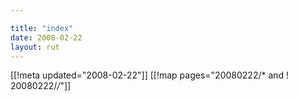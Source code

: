 ```yaml
---

title: "index"
date: 2008-02-22
layout: rut
---
```


[[!meta updated="2008-02-22"]]
[[!map pages="20080222/* and ! 20080222/*/*"]]
